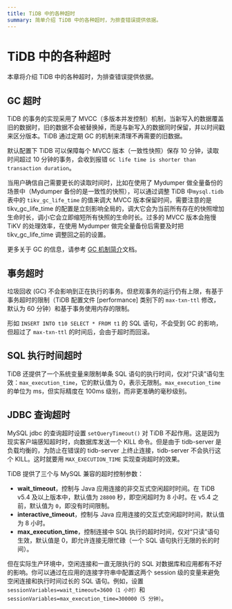 ```yaml
---
title: TiDB 中的各种超时
summary: 简单介绍 TiDB 中的各种超时，为排查错误提供依据。
---
```


# TiDB 中的各种超时

本章将介绍 TiDB 中的各种超时，为排查错误提供依据。

## GC 超时

TiDB 的事务的实现采用了 MVCC（多版本并发控制）机制，当新写入的数据覆盖旧的数据时，旧的数据不会被替换掉，而是与新写入的数据同时保留，并以时间戳来区分版本。TiDB 通过定期 GC 的机制来清理不再需要的旧数据。

默认配置下 TiDB 可以保障每个 MVCC 版本（一致性快照）保存 10 分钟，读取时间超过 10 分钟的事务，会收到报错 `GC life time is shorter than transaction duration`。

当用户确信自己需要更长的读取时间时，比如在使用了 Mydumper 做全量备份的场景中（Mydumper 备份的是一致性的快照），可以通过调整 TiDB 中`mysql.tidb` 表中的 `tikv_gc_life_time` 的值来调大 MVCC 版本保留时间，需要注意的是 tikv_gc_life_time 的配置是立刻影响全局的，调大它会为当前所有存在的快照增加生命时长，调小它会立即缩短所有快照的生命时长。过多的 MVCC 版本会拖慢 TiKV 的处理效率，在使用 Mydumper 做完全量备份后需要及时把 tikv_gc_life_time 调整回之前的设置。

更多关于 GC 的信息，请参考 [GC 机制简介](https://pingcap.com/docs-cn/stable/reference/garbage-collection/overview/)文档。

## 事务超时

垃圾回收 (GC) 不会影响到正在执行的事务。但悲观事务的运行仍有上限，有基于事务超时的限制（TiDB 配置文件 [performance] 类别下的 `max-txn-ttl` 修改，默认为 60 分钟）和基于事务使用内存的限制。

形如 `INSERT INTO t10 SELECT * FROM t1` 的 SQL 语句，不会受到 GC 的影响，但超过了 `max-txn-ttl` 的时间后，会由于超时而回滚。

## SQL 执行时间超时

TiDB 还提供了一个系统变量来限制单条 SQL 语句的执行时间，仅对“只读”语句生效：`max_execution_time`，它的默认值为 0，表示无限制。`max_execution_time` 的单位为 ms，但实际精度在 100ms 级别，而非更准确的毫秒级别。

## JDBC 查询超时

MySQL jdbc 的查询超时设置 `setQueryTimeout()` 对 TiDB 不起作用。这是因为现实客户端感知超时时，向数据库发送一个 KILL 命令。但是由于 tidb-server 是负载均衡的，为防止在错误的 tidb-server 上终止连接，tidb-server 不会执行这个 KILL。这时就要用 `MAX_EXECUTION_TIME` 实现查询超时的效果。

TiDB 提供了三个与 MySQL 兼容的超时控制参数：

- **wait_timeout**，控制与 Java 应用连接的非交互式空闲超时时间。在 TiDB v5.4 及以上版本中，默认值为 `28800` 秒，即空闲超时为 8 小时。在 v5.4 之前，默认值为 `0`，即没有时间限制。
- **interactive_timeout**，控制与 Java 应用连接的交互式空闲超时时间，默认值为 8 小时。
- **max_execution_time**，控制连接中 SQL 执行的超时时间，仅对“只读”语句生效，默认值是 0，即允许连接无限忙碌（一个 SQL 语句执行无限的长的时间）。

但在实际生产环境中，空闲连接和一直无限执行的 SQL 对数据库和应用都有不好的影响。你可以通过在应用的连接字符串中配置这两个 session 级的变量来避免空闲连接和执行时间过长的 SQL 语句。例如，设置 `sessionVariables=wait_timeout=3600（1 小时）`和 `sessionVariables=max_execution_time=300000（5 分钟）`。
